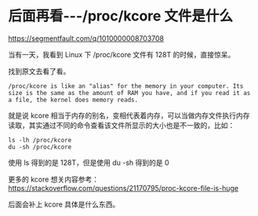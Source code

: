 # 后面再看---/proc/kcore 文件是什么

https://segmentfault.com/q/1010000008703708

当有一天，我看到 Linux 下 /proc/kcore 文件有 128T 的时候，直接惊呆。

找到原文去看了看。

```
/proc/kcore is like an "alias" for the memory in your computer. Its size is the same as the amount of RAM you have, and if you read it as a file, the kernel does memory reads.
```

就是说 kcore 相当于内存的别名，变相代表着内存，可以当做内存文件执行内存读取，其实通过不同的命令查看该文件所显示的大小也是不一致的，比如：

```
ls -lh /proc/kcore
du -sh /proc/kcore
```

使用 ls 得到的是 128T，但是使用 du -sh 得到的是 0

更多的 kcore 想关内容参考：https://stackoverflow.com/questions/21170795/proc-kcore-file-is-huge

后面会补上 kcore 具体是什么东西。
